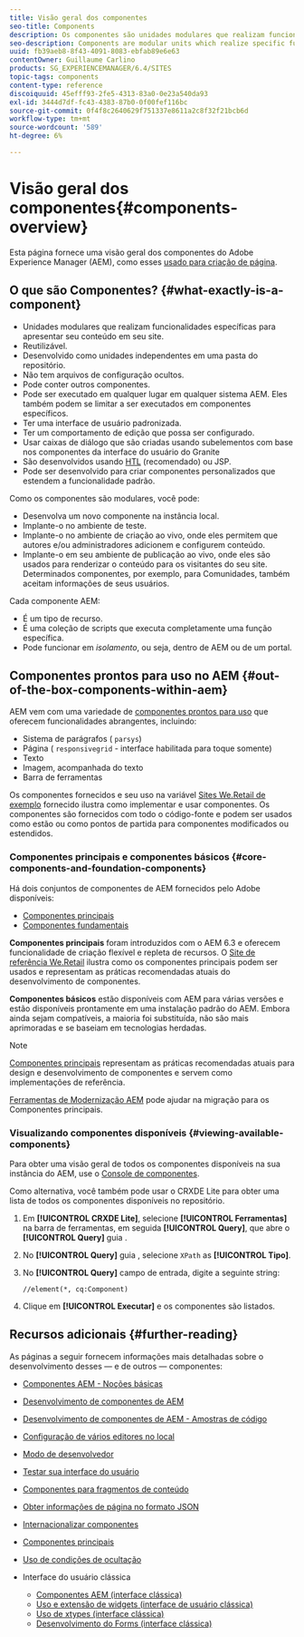 ```yaml
---
title: Visão geral dos componentes
seo-title: Components
description: Os componentes são unidades modulares que realizam funcionalidades específicas para apresentar seu conteúdo em seu site
seo-description: Components are modular units which realize specific functionality to present your content on your website
uuid: fb39aeb8-8f43-4091-8083-ebfab89e6e63
contentOwner: Guillaume Carlino
products: SG_EXPERIENCEMANAGER/6.4/SITES
topic-tags: components
content-type: reference
discoiquuid: 45efff93-2fe5-4313-83a0-0e23a540da93
exl-id: 3444d7df-fc43-4383-87b0-0f00fef116bc
source-git-commit: 0f4f8c2640629f751337e8611a2c8f32f21bcb6d
workflow-type: tm+mt
source-wordcount: '589'
ht-degree: 6%

---
```


# Visão geral dos componentes{#components-overview}

Esta página fornece uma visão geral dos componentes do Adobe Experience Manager (AEM), como esses [usado para criação de página](/help/sites-authoring/default-components-foundation.md).

## O que são Componentes? {#what-exactly-is-a-component}

* Unidades modulares que realizam funcionalidades específicas para apresentar seu conteúdo em seu site.
* Reutilizável.
* Desenvolvido como unidades independentes em uma pasta do repositório.
* Não tem arquivos de configuração ocultos.
* Pode conter outros componentes.
* Pode ser executado em qualquer lugar em qualquer sistema AEM. Eles também podem se limitar a ser executados em componentes específicos.
* Ter uma interface de usuário padronizada.
* Ter um comportamento de edição que possa ser configurado.
* Usar caixas de diálogo que são criadas usando subelementos com base nos componentes da interface do usuário do Granite
* São desenvolvidos usando [HTL](https://helpx.adobe.com/experience-manager/htl/user-guide.html) (recomendado) ou JSP.
* Pode ser desenvolvido para criar componentes personalizados que estendem a funcionalidade padrão.

Como os componentes são modulares, você pode:

* Desenvolva um novo componente na instância local.
* Implante-o no ambiente de teste.
* Implante-o no ambiente de criação ao vivo, onde eles permitem que autores e/ou administradores adicionem e configurem conteúdo.
* Implante-o em seu ambiente de publicação ao vivo, onde eles são usados para renderizar o conteúdo para os visitantes do seu site. Determinados componentes, por exemplo, para Comunidades, também aceitam informações de seus usuários.

Cada componente AEM:

* É um tipo de recurso.
* É uma coleção de scripts que executa completamente uma função específica.
* Pode funcionar em *isolamento*, ou seja, dentro de AEM ou de um portal.

## Componentes prontos para uso no AEM {#out-of-the-box-components-within-aem}

AEM vem com uma variedade de [componentes prontos para uso](/help/sites-authoring/default-components.md) que oferecem funcionalidades abrangentes, incluindo:

* Sistema de parágrafos ( `parsys`)
* Página ( `responsivegrid` - interface habilitada para toque somente)
* Texto
* Imagem, acompanhada do texto
* Barra de ferramentas

Os componentes fornecidos e seu uso na variável [Sites We.Retail de exemplo](/help/sites-developing/we-retail.md) fornecido ilustra como implementar e usar componentes. Os componentes são fornecidos com todo o código-fonte e podem ser usados como estão ou como pontos de partida para componentes modificados ou estendidos.

### Componentes principais e componentes básicos {#core-components-and-foundation-components}

Há dois conjuntos de componentes de AEM fornecidos pelo Adobe disponíveis:

* [Componentes principais](https://experienceleague.adobe.com/docs/experience-manager-core-components/using/introduction.html?lang=pt-BR)
* [Componentes fundamentais](/help/sites-authoring/default-components-foundation.md)

**Componentes principais** foram introduzidos com o AEM 6.3 e oferecem funcionalidade de criação flexível e repleta de recursos. O [Site de referência We.Retail](/help/sites-developing/we-retail.md) ilustra como os componentes principais podem ser usados e representam as práticas recomendadas atuais do desenvolvimento de componentes.

**Componentes básicos** estão disponíveis com AEM para várias versões e estão disponíveis prontamente em uma instalação padrão do AEM. Embora ainda sejam compatíveis, a maioria foi substituída, não são mais aprimoradas e se baseiam em tecnologias herdadas.

>[!NOTE]
>
>[Componentes principais](https://experienceleague.adobe.com/docs/experience-manager-core-components/using/introduction.html) representam as práticas recomendadas atuais para design e desenvolvimento de componentes e servem como implementações de referência.
>
>[Ferramentas de Modernização AEM](modernization-tools.md) pode ajudar na migração para os Componentes principais.

### Visualizando componentes disponíveis {#viewing-available-components}

Para obter uma visão geral de todos os componentes disponíveis na sua instância do AEM, use o [Console de componentes](/help/sites-authoring/default-components-console.md).

Como alternativa, você também pode usar o CRXDE Lite para obter uma lista de todos os componentes disponíveis no repositório.

1. Em **[!UICONTROL CRXDE Lite]**, selecione **[!UICONTROL Ferramentas]** na barra de ferramentas, em seguida **[!UICONTROL Query]**, que abre o **[!UICONTROL Query]** guia .

1. No **[!UICONTROL Query]** guia , selecione `XPath` as **[!UICONTROL Tipo]**.

1. No **[!UICONTROL Query]** campo de entrada, digite a seguinte string:

   `//element(*, cq:Component)`

1. Clique em **[!UICONTROL Executar]** e os componentes são listados.

## Recursos adicionais {#further-reading}

As páginas a seguir fornecem informações mais detalhadas sobre o desenvolvimento desses — e de outros — componentes:

* [Componentes AEM - Noções básicas](/help/sites-developing/components-basics.md)
* [Desenvolvimento de componentes de AEM](/help/sites-developing/developing-components.md)
* [Desenvolvimento de componentes de AEM - Amostras de código](/help/sites-developing/developing-components-samples.md)
* [Configuração de vários editores no local](/help/sites-developing/multiple-inplace-editors.md)
* [Modo de desenvolvedor](/help/sites-developing/developer-mode.md)
* [Testar sua interface do usuário](/help/sites-developing/hobbes.md)
* [Componentes para fragmentos de conteúdo](/help/sites-developing/components-content-fragments.md)
* [Obter informações de página no formato JSON](/help/sites-developing/pageinfo.md)
* [Internacionalizar componentes](/help/sites-developing/i18n.md)
* [Componentes principais](https://experienceleague.adobe.com/docs/experience-manager-core-components/using/introduction.html)
* [Uso de condições de ocultação](/help/sites-developing/hide-conditions.md)
* Interface do usuário clássica

   * [Componentes AEM (interface clássica)](/help/sites-developing/developing-components-classic.md)
   * [Uso e extensão de widgets (interface de usuário clássica)](/help/sites-developing/widgets.md)
   * [Uso de xtypes (interface clássica)](/help/sites-developing/xtypes.md)
   * [Desenvolvimento do Forms (interface clássica)](/help/sites-developing/developing-forms.md)
